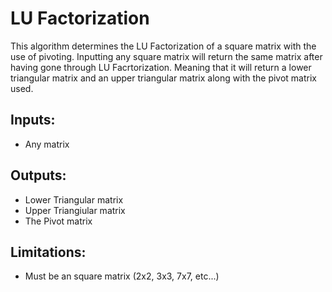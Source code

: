 # LU Factorization

This algorithm determines the LU Factorization of a square matrix with the use of pivoting. Inputting any square matrix will return the same matrix after having gone through LU Facrtorization. Meaning that it will return a lower triangular matrix and an upper triangular matrix along with the pivot matrix used.

## Inputs:
- Any matrix

## Outputs:
- Lower Triangular matrix
- Upper Triangiular matrix
- The Pivot matrix

## Limitations:
- Must be an square matrix (2x2, 3x3, 7x7, etc...)
